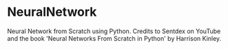 # NeuralNetwork
Neural Network from Scratch using Python. Credits to Sentdex on YouTube and the book 'Neural Networks From Scratch in Python' by Harrison Kinley.
